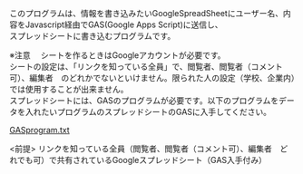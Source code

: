 このプログラムは、情報を書き込みたいGoogleSpreadSheetにユーザー名、内容をJavascript経由でGAS(Google Apps Script)に送信し、<br>スプレッドシートに書き込むプログラムです。

※注意　
シートを作るときはGoogleアカウントが必要です。
<br>シートの設定は、「リンクを知っている全員」で、閲覧者、閲覧者（コメント可）、編集者　のどれかでないといけません。限られた人の設定（学校、企業内）では使用することが出来ません。
<br>スプレッドシートには、GASのプログラムが必要です。以下のプログラムをデータを入れたいプログラムのスプレッドシートのGASに入手してください。

[GASprogram.txt](https://github.com/suneyo125/AutoWriteGoogleSpreadSheet/blob/main/GASprogram.txt)


<前提>
リンクを知っている全員（閲覧者、閲覧者（コメント可）、編集者　どれでも可）で共有されているGoogleスプレッドシート（GAS入手付み）


